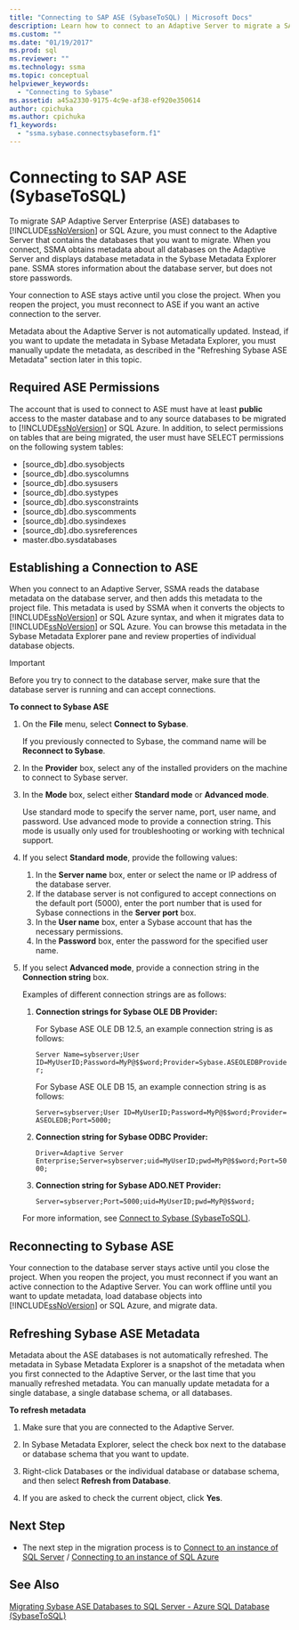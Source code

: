 ```yaml
---
title: "Connecting to SAP ASE (SybaseToSQL) | Microsoft Docs"
description: Learn how to connect to an Adaptive Server to migrate a SAP Adaptive Server Enterprise (ASE) database to SQL Server or Azure SQL Database.
ms.custom: ""
ms.date: "01/19/2017"
ms.prod: sql
ms.reviewer: ""
ms.technology: ssma
ms.topic: conceptual
helpviewer_keywords: 
  - "Connecting to Sybase"
ms.assetid: a45a2330-9175-4c9e-af38-ef920e350614
author: cpichuka 
ms.author: cpichuka 
f1_keywords: 
  - "ssma.sybase.connectsybaseform.f1"
---
```


# Connecting to SAP ASE (SybaseToSQL)

To migrate SAP Adaptive Server Enterprise (ASE) databases to [!INCLUDE[ssNoVersion](../../includes/ssnoversion-md.md)] or SQL Azure, you must connect to the Adaptive Server that contains the databases that you want to migrate. When you connect, SSMA obtains metadata about all databases on the Adaptive Server and displays database metadata in the Sybase Metadata Explorer pane. SSMA stores information about the database server, but does not store passwords.  
  
Your connection to ASE stays active until you close the project. When you reopen the project, you must reconnect to ASE if you want an active connection to the server.  
  
Metadata about the Adaptive Server is not automatically updated. Instead, if you want to update the metadata in Sybase Metadata Explorer, you must manually update the metadata, as described in the "Refreshing Sybase ASE Metadata" section later in this topic.  
  
## Required ASE Permissions

The account that is used to connect to ASE must have at least **public** access to the master database and to any source databases to be migrated to [!INCLUDE[ssNoVersion](../../includes/ssnoversion-md.md)] or SQL Azure. In addition, to select permissions on tables that are being migrated, the user must have SELECT permissions on the following system tables:  
  
- [source_db].dbo.sysobjects  
- [source_db].dbo.syscolumns  
- [source_db].dbo.sysusers  
- [source_db].dbo.systypes  
- [source_db].dbo.sysconstraints  
- [source_db].dbo.syscomments  
- [source_db].dbo.sysindexes  
- [source_db].dbo.sysreferences  
- master.dbo.sysdatabases  
  
## Establishing a Connection to ASE

When you connect to an Adaptive Server, SSMA reads the database metadata on the database server, and then adds this metadata to the project file. This metadata  is used by SSMA when it converts the objects to [!INCLUDE[ssNoVersion](../../includes/ssnoversion-md.md)] or SQL Azure syntax, and when it migrates data to [!INCLUDE[ssNoVersion](../../includes/ssnoversion-md.md)] or SQL Azure. You can browse this metadata in the Sybase Metadata Explorer pane and review properties of individual database objects.  
  
> [!IMPORTANT]  
> Before you try to connect to the database server, make sure that the database server is running and can accept connections.  
  
**To connect to Sybase ASE**
  
1. On the **File** menu, select **Connect to Sybase**.  
  
   If you previously connected to Sybase, the command name will be **Reconnect to Sybase**.  
  
2. In the **Provider** box, select any of the installed providers on the machine to connect to Sybase server.  
  
3. In the **Mode** box, select either **Standard mode** or **Advanced mode**.  
  
   Use standard mode to specify the server name, port, user name, and password. Use advanced mode to provide a connection string. This mode is usually only used for troubleshooting or working with technical support.  
  
4. If you select **Standard mode**, provide the following values:  
  
    1. In the **Server name** box, enter or select the name or IP address of the database server.  
    2. If the database server is not configured to accept connections on the default port (5000), enter the port number that is used for Sybase connections in the **Server port** box.  
    3. In the **User name** box, enter a Sybase account that has the necessary permissions.  
    4. In the **Password** box, enter the password for the specified user name.  
  
5. If you select **Advanced mode**, provide a connection string in the **Connection string** box.  
  
    Examples of different connection strings are as follows:  
  
    1. **Connection strings for Sybase OLE DB Provider:**  
  
        For Sybase ASE OLE DB 12.5, an example connection string is as follows:  
  
        `Server Name=sybserver;User ID=MyUserID;Password=MyP@$$word;Provider=Sybase.ASEOLEDBProvider;`  
  
        For Sybase ASE OLE DB 15, an example connection string is as follows:  
  
        `Server=sybserver;User ID=MyUserID;Password=MyP@$$word;Provider= ASEOLEDB;Port=5000;`  
  
    2. **Connection string for Sybase ODBC Provider:**  
  
       `Driver=Adaptive Server Enterprise;Server=sybserver;uid=MyUserID;pwd=MyP@$$word;Port=5000;`  
  
    3. **Connection string for Sybase ADO.NET Provider:**  
  
       `Server=sybserver;Port=5000;uid=MyUserID;pwd=MyP@$$word;`  
  
    For more information, see [Connect to Sybase &#40;SybaseToSQL&#41;](../../ssma/sybase/connect-to-sybase-sybasetosql.md).  
  
## Reconnecting to Sybase ASE

Your connection to the database server stays active until you close the project. When you reopen the project, you must reconnect if you want an active connection to the Adaptive Server. You can work offline until you want to update metadata, load database objects into [!INCLUDE[ssNoVersion](../../includes/ssnoversion-md.md)] or SQL Azure, and migrate data.  
  
## Refreshing Sybase ASE Metadata

Metadata about the ASE databases is not automatically refreshed. The metadata in Sybase Metadata Explorer is a snapshot of the metadata when you first connected to the Adaptive Server, or the last time that you manually refreshed metadata. You can manually update metadata for a single database, a single database schema, or all databases.  
  
**To refresh metadata**
  
1. Make sure that you are connected to the Adaptive Server.  
  
2. In Sybase Metadata Explorer, select the check box next to the database or database schema that you want to update.  
  
3. Right-click Databases or the individual database or database schema, and then select **Refresh from Database**.  
  
4. If you are asked to check the current object, click **Yes**.  
  
## Next Step  
  
- The next step in the migration process is to [Connect to an instance of SQL Server](connecting-to-sql-server-sybasetosql.md) / [Connecting to an instance of SQL Azure](connecting-to-azure-sql-db-sybasetosql.md)  
  
## See Also

[Migrating Sybase ASE Databases to SQL Server - Azure SQL Database &#40;SybaseToSQL&#41;](../../ssma/sybase/migrating-sybase-ase-databases-to-sql-server-azure-sql-db-sybasetosql.md)  

